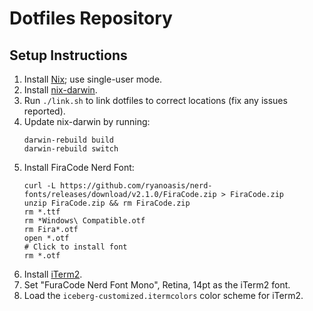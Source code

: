 # Dotfiles Repository

## Setup Instructions

1. Install [Nix](https://nixos.org/download.html); use single-user mode.
1. Install [nix-darwin](https://github.com/LnL7/nix-darwin).
1. Run `./link.sh` to link dotfiles to correct locations (fix any issues
   reported).
1. Update nix-darwin by running:
    ```
    darwin-rebuild build
    darwin-rebuild switch
    ```
1. Install FiraCode Nerd Font: 
    ```
    curl -L https://github.com/ryanoasis/nerd-fonts/releases/download/v2.1.0/FiraCode.zip > FiraCode.zip
    unzip FiraCode.zip && rm FiraCode.zip
    rm *.ttf
    rm *Windows\ Compatible.otf
    rm Fira*.otf
    open *.otf
    # Click to install font
    rm *.otf
    ```
1. Install [iTerm2](https://www.iterm2.com/).
1. Set "FuraCode Nerd Font Mono", Retina, 14pt as the iTerm2 font.
1. Load the `iceberg-customized.itermcolors` color scheme for iTerm2.
